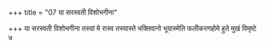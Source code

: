 +++
title = "07 या सरस्वती विशोभगीना"

+++
या सरस्वती विशोभगीना तस्यां मे रास्व तस्यास्ते भक्तिवानो भूयास्मेति फलीकरणहोमे हुते मुखं विमृष्टे ७
